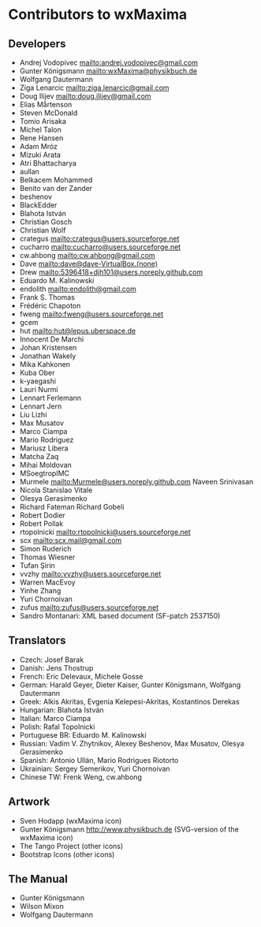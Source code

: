 # Contributors to wxMaxima

## Developers

- Andrej Vodopivec <mailto:andrej.vodopivec@gmail.com>
- Gunter Königsmann <mailto:wxMaxima@physikbuch.de>
- Wolfgang Dautermann
- Ziga Lenarcic <mailto:ziga.lenarcic@gmail.com>
- Doug Ilijev <mailto:doug.ilijev@gmail.com>
- Elias Mårtenson
- Steven McDonald
- Tomio Arisaka
- Michel Talon
- Rene Hansen
- Adam Mróz
- Mizuki Arata
- Atri Bhattacharya
- aullan
- Belkacem Mohammed
- Benito van der Zander
- beshenov
- BlackEdder
- Blahota István
- Christian Gosch
- Christian Wolf
- crategus <mailto:crategus@users.sourceforge.net>
- cucharro <mailto:cucharro@users.sourceforge.net>
- cw.ahbong <mailto:cw.ahbong@gmail.com>
- Dave <mailto:dave@dave-VirtualBox.(none)>
- Drew <mailto:5396418+djh101@users.noreply.github.com>
- Eduardo M. Kalinowski
- endolith <mailto:endolith@gmail.com>
- Frank S. Thomas
- Frédéric Chapoton
- fweng <mailto:fweng@users.sourceforge.net>
- gcem
- hut <mailto:hut@lepus.uberspace.de>
- Innocent De Marchi
- Johan Kristensen
- Jonathan Wakely
- Mika Kahkonen
- Kuba Ober
- k-yaegashi
- Lauri Nurmi
- Lennart Ferlemann
- Lennart Jern
- Liu Lizhi
- Max Musatov
- Marco Ciampa
- Mario Rodriguez
- Mariusz Libera
- Matcha Zaq
- Mihai Moldovan
- MSoegtropIMC
- Murmele <mailto:Murmele@users.noreply.github.com>
  Naveen Srinivasan
- Nicola Stanislao Vitale
- Olesya Gerasimenko
- Richard Fateman
  Richard Gobeli
- Robert Dodier
- Robert Pollak
- rtopolnicki <mailto:rtopolnicki@users.sourceforge.net>
- scx <mailto:scx.mail@gmail.com>
- Simon Ruderich
- Thomas Wiesner
- Tufan Şirin
- vvzhy <mailto:vvzhy@users.sourceforge.net>
- Warren MacEvoy
- Yinhe Zhang
- Yuri Chornoivan
- zufus <mailto:zufus@users.sourceforge.net>
- Sandro Montanari: XML based document (SF-patch 2537150)

## Translators

- Czech: Josef Barak
- Danish: Jens Thostrup
- French: Eric Delevaux, Michele Gosse
- German: Harald Geyer, Dieter Kaiser, Gunter Königsmann, Wolfgang Dautermann
- Greek: Alkis Akritas, Evgenia Kelepesi-Akritas, Kostantinos Derekas
- Hungarian: Blahota István
- Italian: Marco Ciampa
- Polish: Rafal Topolnicki
- Portuguese BR: Eduardo M. Kalinowski
- Russian: Vadim V. Zhytnikov, Alexey Beshenov, Max Musatov, Olesya Gerasimenko
- Spanish: Antonio Ullán, Mario Rodrigues Riotorto
- Ukrainian: Sergey Semerikov, Yuri Chornoivan
- Chinese TW: Frenk Weng, cw.ahbong

## Artwork

- Sven Hodapp (wxMaxima icon)
- Gunter Königsmann <http://www.physikbuch.de> (SVG-version of the wxMaxima icon)
- The Tango Project (other icons)
- Bootstrap Icons (other icons)

## The Manual

- Gunter Königsmann
- Wilson Mixon
- Wolfgang Dautermann

